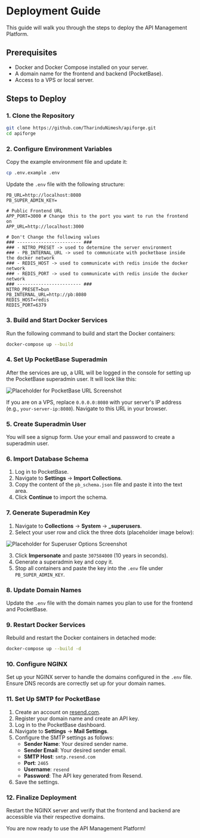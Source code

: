 # Deployment Guide

This guide will walk you through the steps to deploy the API Management Platform.

## Prerequisites
- Docker and Docker Compose installed on your server.
- A domain name for the frontend and backend (PocketBase).
- Access to a VPS or local server.

## Steps to Deploy

### 1. Clone the Repository
```bash
git clone https://github.com/TharinduNimesh/apiforge.git
cd apiforge
```

### 2. Configure Environment Variables
Copy the example environment file and update it:
```bash
cp .env.example .env
```

Update the `.env` file with the following structure:

```env
PB_URL=http://localhost:8080
PB_SUPER_ADMIN_KEY=

# Public Frontend URL
APP_PORT=3000 # Change this to the port you want to run the frontend on
APP_URL=http://localhost:3000

# Don't Change the following values
### ------------------------ ###
### - NITRO_PRESET -> used to determine the server environment
### - PB_INTERNAL_URL -> used to communicate with pocketbase inside the docker network
### - REDIS_HOST -> used to communicate with redis inside the docker network
### - REDIS_PORT -> used to communicate with redis inside the docker network
### ------------------------ ###
NITRO_PRESET=bun
PB_INTERNAL_URL=http://pb:8080
REDIS_HOST=redis
REDIS_PORT=6379
```

### 3. Build and Start Docker Services
Run the following command to build and start the Docker containers:
```bash
docker-compose up --build
```

### 4. Set Up PocketBase Superadmin
After the services are up, a URL will be logged in the console for setting up the PocketBase superadmin user. It will look like this:

![Placeholder for PocketBase URL Screenshot](../docs/images/pocketbase-url-placeholder.png)

If you are on a VPS, replace `0.0.0.0:8080` with your server's IP address (e.g., `your-server-ip:8080`). Navigate to this URL in your browser.

### 5. Create Superadmin User
You will see a signup form. Use your email and password to create a superadmin user.

### 6. Import Database Schema
1. Log in to PocketBase.
2. Navigate to **Settings** -> **Import Collections**.
3. Copy the content of the `pb_schema.json` file and paste it into the text area.
4. Click **Continue** to import the schema.

### 7. Generate Superadmin Key
1. Navigate to **Collections** -> **System** -> **_superusers**.
2. Select your user row and click the three dots (placeholder image below):

![Placeholder for Superuser Options Screenshot](../docs/images/superuser-options-placeholder.png)

3. Click **Impersonate** and paste `307584000` (10 years in seconds).
4. Generate a superadmin key and copy it.
5. Stop all containers and paste the key into the `.env` file under `PB_SUPER_ADMIN_KEY`.

### 8. Update Domain Names
Update the `.env` file with the domain names you plan to use for the frontend and PocketBase.

### 9. Restart Docker Services
Rebuild and restart the Docker containers in detached mode:
```bash
docker-compose up --build -d
```

### 10. Configure NGINX
Set up your NGINX server to handle the domains configured in the `.env` file. Ensure DNS records are correctly set up for your domain names.

### 11. Set Up SMTP for PocketBase
1. Create an account on [resend.com](https://resend.com).
2. Register your domain name and create an API key.
3. Log in to the PocketBase dashboard.
4. Navigate to **Settings** -> **Mail Settings**.
5. Configure the SMTP settings as follows:
   - **Sender Name**: Your desired sender name.
   - **Sender Email**: Your desired sender email.
   - **SMTP Host**: `smtp.resend.com`
   - **Port**: `2465`
   - **Username**: `resend`
   - **Password**: The API key generated from Resend.
6. Save the settings.

### 12. Finalize Deployment
Restart the NGINX server and verify that the frontend and backend are accessible via their respective domains.

You are now ready to use the API Management Platform!